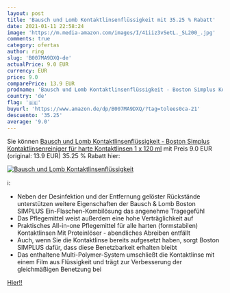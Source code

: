 ```yaml
---
layout: post
title: 'Bausch und Lomb Kontaktlinsenflüssigkeit mit 35.25 % Rabatt'
date: 2021-01-11 22:58:24
image: 'https://m.media-amazon.com/images/I/41iiz3vSetL._SL200_.jpg'
comments: true
category: ofertas
author: ring
slug: 'B007MA9DXQ-de'
actualPrice: 9.0 EUR
currency: EUR
price: 9.0
comparePrice: 13.9 EUR
prodname: 'Bausch und Lomb Kontaktlinsenflüssigkeit - Boston Simplus Kontaktlinsenreiniger für harte Kontaktlinsen 1 x 120 ml'
country: 'de'
flag: '🇩🇪'
buyurl: 'https://www.amazon.de/dp/B007MA9DXQ/?tag=tolees0ca-21'
descuento: '35.25'
average: '9.0'
---
```


Sie können [Bausch und Lomb Kontaktlinsenflüssigkeit - Boston Simplus Kontaktlinsenreiniger für harte Kontaktlinsen 1 x 120 ml](https://www.amazon.de/dp/B007MA9DXQ/?tag=tolees0ca-21) mit Preis 9.0 EUR (original: 13.9 EUR) 35.25 % Rabatt hier:

[![Bausch und Lomb Kontaktlinsenflüssigkeit](https://m.media-amazon.com/images/I/41iiz3vSetL._SL200_.jpg)](https://www.amazon.de/dp/B007MA9DXQ/?tag=tolees0ca-21)

ℹ️:

- Neben der Desinfektion und der Entfernung gelöster Rückstände unterstützen weitere Eigenschaften der Bausch & Lomb Boston SIMPLUS Ein-Flaschen-Kombilösung das angenehme Tragegefühl
- Das Pflegemittel weist außerdem eine hohe Verträglichkeit auf
- Praktisches All-in-one Pflegemittel für alle harten (formstabilen) Kontaktlinsen Mit Proteinlöser - abendliches Abreiben entfällt
- Auch, wenn Sie die Kontaktlinse bereits aufgesetzt haben, sorgt Boston SIMPLUS dafür, dass diese Benetzbarkeit erhalten bleibt
- Das enthaltene Multi-Polymer-System umschließt die Kontaktlinse mit einem Film aus Flüssigkeit und trägt zur Verbesserung der gleichmäßigen Benetzung bei

[Hier!!](https://www.amazon.de/dp/B007MA9DXQ/?tag=tolees0ca-21)
